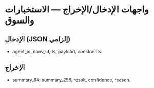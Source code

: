 # واجهات الإدخال/الإخراج — الاستخبارات والسوق

## الإدخال (JSON إلزامي)
- agent_id, conv_id, ts, payload, constraints.

## الإخراج
- summary_64, summary_256, result, confidence, reason.

